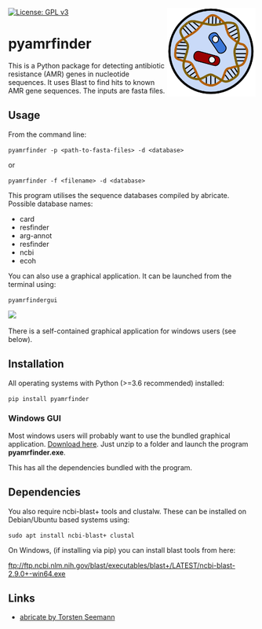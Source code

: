 [![License: GPL v3](https://img.shields.io/badge/License-GPL%20v3-blue.svg)](https://www.gnu.org/licenses/gpl-3.0)
<img align="right" src=img/logo.png width=180px>

# pyamrfinder

This is a Python package for detecting antibiotic resistance (AMR) genes in nucleotide sequences. It uses Blast to find hits to known AMR gene sequences. The inputs are fasta files.

## Usage

From the command line:

```pyamrfinder -p <path-to-fasta-files> -d <database>```

or

```pyamrfinder -f <filename> -d <database>```

This program utilises the sequence databases compiled by abricate. Possible database names:

* card
* resfinder
* arg-annot
* resfinder
* ncbi
* ecoh

You can also use a graphical application. It can be launched from the terminal using:

```pyamrfindergui```

<img src=img/screenshot1.png width=480px>

There is a self-contained graphical application for windows users (see below).

## Installation

All operating systems with Python (>=3.6 recommended) installed:

```pip install pyamrfinder```

### Windows GUI

Most windows users will probably want to use the bundled graphical application. [Download here](https://github.com/dmnfarrell/pyamrfinder/releases/download/v0.1.0/pyamrfinder-0.1.0-win64.zip). Just unzip to a folder and launch the program **pyamrfinder.exe**.

This has all the dependencies bundled with the program.

## Dependencies

You also require ncbi-blast+ tools and clustalw. These can be installed on Debian/Ubuntu based systems using:

```sudo apt install ncbi-blast+ clustal```

On Windows, (if installing via pip) you can install blast tools from here:

ftp://ftp.ncbi.nlm.nih.gov/blast/executables/blast+/LATEST/ncbi-blast-2.9.0+-win64.exe

## Links

* [abricate by Torsten Seemann](https://github.com/tseemann/abricate)
